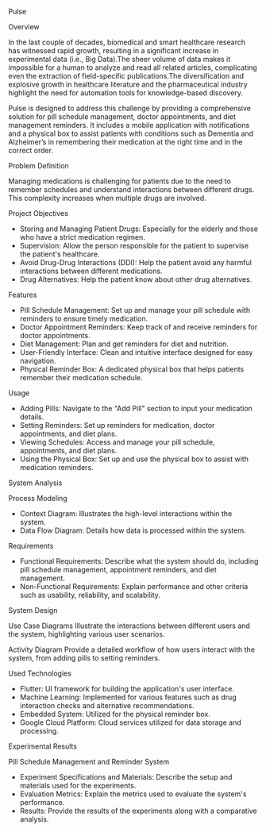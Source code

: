 Pulse

Overview

In the last couple of decades, biomedical and smart healthcare research has witnessed rapid growth, resulting in a significant increase in experimental data (i.e., Big Data).The sheer volume of data makes it impossible for a human to analyze and read all related articles, complicating even the extraction of field-specific publications.The diversification and explosive growth in healthcare literature and the pharmaceutical industry highlight the need for automation tools for knowledge-based discovery.

Pulse is designed to address this challenge by providing a comprehensive solution for pill schedule management, doctor appointments, and diet management reminders. It includes a mobile application with notifications and a physical box to assist patients with conditions such as Dementia and Alzheimer’s in remembering their medication at the right time and in the correct order.

Problem Definition

Managing medications is challenging for patients due to the need to remember schedules and understand interactions between different drugs. This complexity increases when multiple drugs are involved.

Project Objectives
- Storing and Managing Patient Drugs: Especially for the elderly and those who have a strict medication regimen.
- Supervision: Allow the person responsible for the patient to supervise the patient's healthcare.
- Avoid Drug-Drug Interactions (DDI): Help the patient avoid any harmful interactions between different medications.
- Drug Alternatives: Help the patient know about other drug alternatives.

Features
- Pill Schedule Management: Set up and manage your pill schedule with reminders to ensure timely medication.
- Doctor Appointment Reminders: Keep track of and receive reminders for doctor appointments.
- Diet Management: Plan and get reminders for diet and nutrition.
- User-Friendly Interface: Clean and intuitive interface designed for easy navigation.
- Physical Reminder Box: A dedicated physical box that helps patients remember their medication schedule.

Usage
- Adding Pills: Navigate to the "Add Pill" section to input your medication details.
- Setting Reminders: Set up reminders for medication, doctor appointments, and diet plans.
- Viewing Schedules: Access and manage your pill schedule, appointments, and diet plans.
- Using the Physical Box: Set up and use the physical box to assist with medication reminders.

System Analysis

Process Modeling
- Context Diagram: Illustrates the high-level interactions within the system.
- Data Flow Diagram: Details how data is processed within the system.

Requirements
- Functional Requirements: Describe what the system should do, including pill schedule management, appointment reminders, and diet management.
- Non-Functional Requirements: Explain performance and other criteria such as usability, reliability, and scalability.

System Design

Use Case Diagrams
Illustrate the interactions between different users and the system, highlighting various user scenarios.

Activity Diagram
Provide a detailed workflow of how users interact with the system, from adding pills to setting reminders.

Used Technologies
- Flutter: UI framework for building the application's user interface.
- Machine Learning: Implemented for various features such as drug interaction checks and alternative recommendations.
- Embedded System: Utilized for the physical reminder box.
- Google Cloud Platform: Cloud services utilized for data storage and processing.

Experimental Results

Pill Schedule Management and Reminder System
- Experiment Specifications and Materials: Describe the setup and materials used for the experiments.
- Evaluation Metrics: Explain the metrics used to evaluate the system's performance.
- Results: Provide the results of the experiments along with a comparative analysis.
